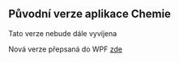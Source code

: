 ## Původní verze aplikace Chemie

Tato verze nebude dále vyvíjena

Nová verze přepsaná do WPF <a href="https://github.com/Johan5140/Chemie">zde</a>
